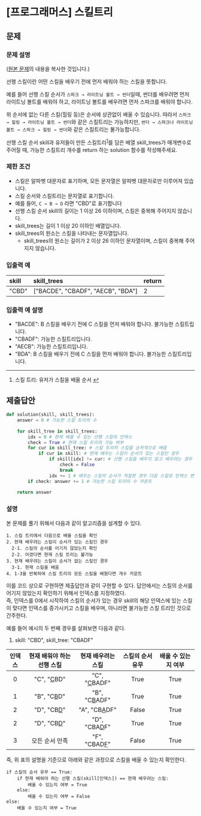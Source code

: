 # [프로그래머스] 스킬트리
## 문제
### 문제 설명
([원본 문제](https://programmers.co.kr/learn/courses/30/lessons/49993)의 내용을 복사한 것입니다.)

선행 스킬이란 어떤 스킬을 배우기 전에 먼저 배워야 하는 스킬을 뜻합니다.

예를 들어 선행 스킬 순서가 ```스파크 → 라이트닝 볼트 → 썬더```일때, 썬더를 배우려면 먼저 라이트닝 볼트를 배워야 하고, 라이트닝 볼트를 배우려면 먼저 스파크를 배워야 합니다.

위 순서에 없는 다른 스킬(힐링 등)은 순서에 상관없이 배울 수 있습니다. 따라서 ```스파크 → 힐링 → 라이트닝 볼트 → 썬더```와 같은 스킬트리는 가능하지만, 
```썬더 → 스파크나 라이트닝 볼트 → 스파크 → 힐링 → 썬더```와 같은 스킬트리는 불가능합니다.

선행 스킬 순서 skill과 유저들이 만든 <span name="ref_1"/>스킬트리<sup>[1](https://github.com/ahnsh1996/algorithm/new/master/Implementation#footnote_1)</sup>를 담은 배열 skill_trees가 매개변수로 주어질 때, 가능한 스킬트리 개수를 return 하는 solution 함수를 작성해주세요.

### 제한 조건
* 스킬은 알파벳 대문자로 표기하며, 모든 문자열은 알파벳 대문자로만 이루어져 있습니다.
* 스킬 순서와 스킬트리는 문자열로 표기합니다.
* 예를 들어, ```C → B → D``` 라면 "CBD"로 표기합니다
* 선행 스킬 순서 skill의 길이는 1 이상 26 이하이며, 스킬은 중복해 주어지지 않습니다.
* skill_trees는 길이 1 이상 20 이하인 배열입니다.
* skill_trees의 원소는 스킬을 나타내는 문자열입니다.
  * skill_trees의 원소는 길이가 2 이상 26 이하인 문자열이며, 스킬이 중복해 주어지지 않습니다.

### 입출력 예
|skill|skill_trees|return|
|:---|:---|:---|
|"CBD"|["BACDE", "CBADF", "AECB", "BDA"]|2|

### 입출력 예 설명
* "BACDE": B 스킬을 배우기 전에 C 스킬을 먼저 배워야 합니다. 불가능한 스킬트립니다.
* "CBADF": 가능한 스킬트리입니다.
* "AECB": 가능한 스킬트리입니다.
* "BDA": B 스킬을 배우기 전에 C 스킬을 먼저 배워야 합니다. 불가능한 스킬트리입니다.

---

<span name="footnote_1"/>

1. 스킬 트리: 유저가 스킬을 배울 순서 [↩](https://github.com/ahnsh1996/algorithm/new/master/Implementation#ref_1)

## 제출답안
```python
def solution(skill, skill_trees):
    answer = 0 # 가능한 스킬 트리의 수
    
    for skill_tree in skill_trees:
        idx = 0 # 현재 배울 수 있는 선행 스킬의 인덱스
        check = True # 현재 스킬 트리의 가능 여부
        for cur in skill_tree: # 스킬 트리의 스킬을 순차적으로 배움
            if cur in skill: # 현재 배우는 스킬이 순서가 있는 스킬인 경우
                if skill[idx] != cur: # 선행 스킬을 배우지 않고 배우려는 경우
                    check = False
                    break
                idx += 1 # 배우는 스킬의 순서가 적절한 경우 다음 스킬로 인덱스 변환
        if check: answer += 1 # 가능한 스킬 트리의 수 카운트
    
    return answer
```
### 설명
본 문제를 풀기 위해서 다음과 같이 알고리즘을 설계할 수 있다.

```
1. 스킬 트리에서 다음으로 배울 스킬을 확인
2. 현재 배우려는 스킬이 순서가 있는 스킬인 경우
  2-1. 스킬의 순서를 어기지 않았는지 확인
  2-2. 어겼다면 현재 스킬 트리는 불가능
3. 현재 배우려는 스킬이 순서가 없는 스킬인 경우
  3-1. 현재 스킬을 배움
4. 1-3을 반복하여 스킬 트리의 모든 스킬을 배웠다면 개수 카운트
```

이를 코드 상으로 구현하면 제출답안과 같이 구현할 수 있다. 답안에서는 스킬의 순서를 어기지 않았는지 확인하기 위해서 인덱스를 지정하였다.  
즉, 인덱스를 0에서 시작하여 스킬의 순서가 있는 경우 skill의 해당 인덱스에 있는 스킬이 맞다면 인덱스를 증가시키고 스킬을 배우며, 아니라면 불가능한 스킬 트리인 것으로 간주한다.

예를 들어 예시의 두 번째 경우를 살펴보면 다음과 같다.

1. skill: "CBD", skill_tree: "CBADF"

|인덱스|현재 배워야 하는 선행 스킬|현재 배우려는 스킬|스킬의 순서 유무|배울 수 있는지 여부|
|:-:|:-:|:-:|:-:|:-:|
|0|"C", "<ins>C</ins>BD"|"C", "<ins>C</ins>BADF"|True|True|
|1|"B", "C<ins>B</ins>D"|"B", "C<ins>B</ins>ADF"|True|True|
|2|"D", "CB<ins>D</ins>"|"A", "CB<ins>A</ins>DF"|False|True|
|2|"D", "CB<ins>D</ins>"|"D", "CBA<ins>D</ins>F"|True|True|
|3|모든 순서 만족|"F", "CBAD<ins>F</ins>"|False|True|

즉, 위 표의 설명을 기준으로 아래와 같은 과정으로 스킬을 배울 수 있는지 확인한다.
```
if 스킬의 순서 유무 == True:
    if 현재 배워야 하는 선행 스킬(skill[인덱스]) == 현재 배우려는 스킬:
        배울 수 있는지 여부 = True
    else:
        배울 수 있는지 여부 = False
else:
    배울 수 있는지 여부 = True
```
